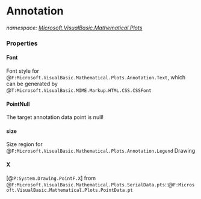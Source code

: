﻿# Annotation
_namespace: <a href="#" onClick="load('/docs/Microsoft.VisualBasic.Mathematical.Plots/index.md')">Microsoft.VisualBasic.Mathematical.Plots</a>_






### Properties

#### Font
Font style for @``F:Microsoft.VisualBasic.Mathematical.Plots.Annotation.Text``, which can be generated by @``T:Microsoft.VisualBasic.MIME.Markup.HTML.CSS.CSSFont``
#### PointNull
The target annotation data point is null!
#### size
Size region for @``F:Microsoft.VisualBasic.Mathematical.Plots.Annotation.Legend`` Drawing
#### X
[@``P:System.Drawing.PointF.X``] from @``F:Microsoft.VisualBasic.Mathematical.Plots.SerialData.pts``::@``F:Microsoft.VisualBasic.Mathematical.Plots.PointData.pt``
